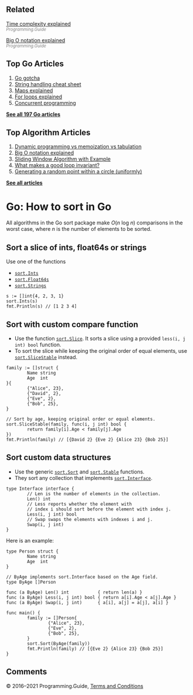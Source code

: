 ## Related

[Time complexity explained](../time-complexity-explained.html)  
<span style="color: grey; font-style: italic; font-size: smaller">Programming.Guide</span>

[Big O notation explained](../big-o-notation-explained.html)  
<span style="color: grey; font-style: italic; font-size: smaller">Programming.Guide</span>

## Top Go Articles

1.  [Go gotcha](go-gotcha.html)
2.  [String handling cheat sheet](string-functions-reference-cheat-sheet.html)
3.  [Maps explained](maps-explained.html)
4.  [For loops explained](for-loop.html)
5.  [Concurrent programming](go-concurrency-tutorial.html)

[**See all 197 Go articles**](index.html)

## Top Algorithm Articles

1.  [Dynamic programming vs memoization vs tabulation](../dynamic-programming-vs-memoization-vs-tabulation.html)
2.  [Big O notation explained](../big-o-notation-explained.html)
3.  [Sliding Window Algorithm with Example](../sliding-window-example.html)
4.  [What makes a good loop invariant?](../what-makes-a-good-loop-invariant.html)
5.  [Generating a random point within a circle (uniformly)](../random-point-within-circle.html)

[**See all articles**](../index.html)

# Go: How to sort in Go

All algorithms in the Go sort package make _O_(*n* log *n*) comparisons in the worst case, where _n_ is the number of elements to be sorted.

## Sort a slice of ints, float64s or strings

Use one of the functions

- [`sort.Ints`](https://golang.org/pkg/sort/#Ints)
- [`sort.Float64s`](https://golang.org/pkg/sort/#Float64s)
- [`sort.Strings`](https://golang.org/pkg/sort/#Strings)

<!-- -->

    s := []int{4, 2, 3, 1}
    sort.Ints(s)
    fmt.Println(s) // [1 2 3 4]

## Sort with custom compare function

- Use the function [`sort.Slice`](https://golang.org/pkg/sort/#Slice). It sorts a slice using a provided `less(i, j int) bool` function.
- To sort the slice while keeping the original order of equal elements, use [`sort.SliceStable`](https://golang.org/pkg/sort/#SliceStable) instead.

<!-- -->

    family := []struct {
            Name string
            Age  int
    }{
            {"Alice", 23},
            {"David", 2},
            {"Eve", 2},
            {"Bob", 25},
    }

    // Sort by age, keeping original order or equal elements.
    sort.SliceStable(family, func(i, j int) bool {
            return family[i].Age < family[j].Age
    })
    fmt.Println(family) // [{David 2} {Eve 2} {Alice 23} {Bob 25}]

## Sort custom data structures

- Use the generic [`sort.Sort`](https://golang.org/pkg/sort/#Sort) and [`sort.Stable`](https://golang.org/pkg/sort/#Stable) functions.
- They sort any collection that implements [`sort.Interface`](https://golang.org/pkg/sort/#Interface).

<!-- -->

    type Interface interface {
            // Len is the number of elements in the collection.
            Len() int
            // Less reports whether the element with
            // index i should sort before the element with index j.
            Less(i, j int) bool
            // Swap swaps the elements with indexes i and j.
            Swap(i, j int)
    }

Here is an example:

    type Person struct {
            Name string
            Age  int
    }

    // ByAge implements sort.Interface based on the Age field.
    type ByAge []Person

    func (a ByAge) Len() int           { return len(a) }
    func (a ByAge) Less(i, j int) bool { return a[i].Age < a[j].Age }
    func (a ByAge) Swap(i, j int)      { a[i], a[j] = a[j], a[i] }

    func main() {
            family := []Person{
                    {"Alice", 23},
                    {"Eve", 2},
                    {"Bob", 25},
            }
            sort.Sort(ByAge(family))
            fmt.Println(family) // [{Eve 2} {Alice 23} {Bob 25}]
    }

## Comments



© 2016–2021 Programming.Guide, [Terms and Conditions](../terms-and-conditions.html)
